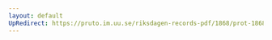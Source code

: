 ```yaml
---
layout: default
UpRedirect: https://pruto.im.uu.se/riksdagen-records-pdf/1868/prot-1868--fk--509/prot-1868--fk--509_055.pdf
---
```

